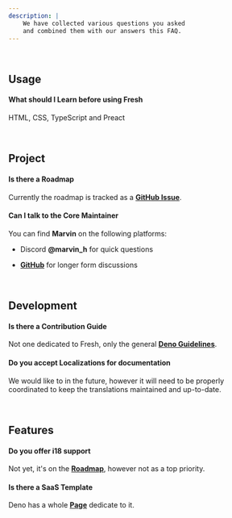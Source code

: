 ```yaml
---
description: |
    We have collected various questions you asked 
    and combined them with our answers this FAQ.
---
```


[Contributing]: https://deno.land/manual@v1.35.1/references/contributing#submitting-a-pr-to-fresh
[Discussions]: https://github.com/denoland/fresh/discussions
[Roadmap]: https://github.com/denoland/fresh/issues/563
[SaaS]: https://deno.com/saaskit

<br>

## Usage

#### What should I **Learn** before using Fresh

HTML, CSS, TypeScript and Preact

<br>

## Project

#### Is there a **Roadmap**

Currently the roadmap is tracked as a **[GitHub Issue][Roadmap]**.

#### Can I talk to the **Core Maintainer**

You can find **Marvin** on the following platforms:

-   Discord **@marvin_h** for quick questions

-   **[GitHub][Discussions]** for longer form discussions

<br>

## Development

#### Is there a **Contribution Guide**

Not one dedicated to Fresh, only the general **[Deno Guidelines][Contributing]**.

#### Do you accept **Localizations** for documentation

We would like to in the future, however it will need to be properly  
coordinated to keep the translations maintained and up-to-date.

<br>

## Features

#### Do you offer **i18** support

Not yet, it's on the **[Roadmap]**, however not as a top priority.

#### Is there a **SaaS Template**

Deno has a whole **[Page][SaaS]** dedicate to it.

